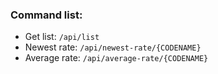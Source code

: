 ### Command list:
* Get list: `/api/list`
* Newest rate: `/api/newest-rate/{CODENAME}`
* Average rate: `/api/average-rate/{CODENAME}`